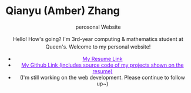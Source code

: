 
<style>
  h1 a {display: none;}
  .container-lg {min-width: 200px; max-width: 750px; padding: 45px;}
  h1 {font-style: bold;}
  h3,h4,h5,h6,p {line-height: 1.5em;}
  a {color: #7100FF}
  
</style>

# Qianyu (Amber) Zhang
<header>perosonal Website<header/>
  
Hello! How's going? I'm 3rd-year computing & mathematics student at Queen's. Welcome to my personal website!
- [My Resume Link](https://drive.google.com/file/d/1oDcHshyipePfqR6vMANpNmVOMSEQqWUT/view?usp=sharing)
- [My Github Link (includes source code of my projects shown on the resume)](https://github.com/Amber201604)
- (I'm still working on the web development. Please continue to follow up~)
